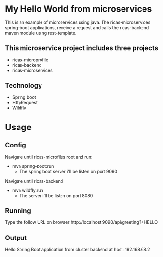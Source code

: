 # My Hello World from microservices

This is an example of microservices using java. The ricas-microservices spring-boot applications, receive a request and calls the ricas-backend maven module using rest-template.

## This microservice project includes three projects
- ricas-microprofile
- ricas-backend
- ricas-microservices

## Technology
- Spring boot
- HttpRequest
- Wildfly

# Usage
## Config
Navigate until ricas-microfiles root and run:
- mvn spring-boot:run
  - The spring boot server i'll be listen on port 9090
  
Navigate until ricas-backend
- mvn wildfly:run
  - The server i'll be listen on port 8080

## Running
Type the follow URL on browser
http://localhost:9090/api/greeting?=HELLO

## Output
Hello Spring Boot application from cluster backend at host: 192.168.68.2

